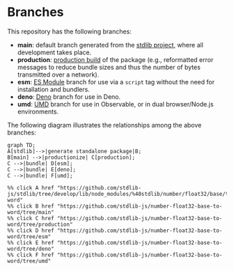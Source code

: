<!--

@license Apache-2.0

Copyright (c) 2022 The Stdlib Authors.

Licensed under the Apache License, Version 2.0 (the "License");
you may not use this file except in compliance with the License.
You may obtain a copy of the License at

    http://www.apache.org/licenses/LICENSE-2.0

Unless required by applicable law or agreed to in writing, software
distributed under the License is distributed on an "AS IS" BASIS,
WITHOUT WARRANTIES OR CONDITIONS OF ANY KIND, either express or implied.
See the License for the specific language governing permissions and
limitations under the License.

-->

# Branches

This repository has the following branches:

-   **main**: default branch generated from the [stdlib project][stdlib-url], where all development takes place.
-   **production**: [production build][production-url] of the package (e.g., reformatted error messages to reduce bundle sizes and thus the number of bytes transmitted over a network).
-   **esm**: [ES Module][esm-url] branch for use via a `script` tag without the need for installation and bundlers.
-   **deno**: [Deno][deno-url] branch for use in Deno.
-   **umd**: [UMD][umd-url] branch for use in Observable, or in dual browser/Node.js environments.

The following diagram illustrates the relationships among the above branches:

```mermaid
graph TD;
A[stdlib]-->|generate standalone package|B;
B[main] -->|productionize| C[production];
C -->|bundle| D[esm];
C -->|bundle| E[deno];
C -->|bundle| F[umd];

%% click A href "https://github.com/stdlib-js/stdlib/tree/develop/lib/node_modules/%40stdlib/number/float32/base/to-word"
%% click B href "https://github.com/stdlib-js/number-float32-base-to-word/tree/main"
%% click C href "https://github.com/stdlib-js/number-float32-base-to-word/tree/production"
%% click D href "https://github.com/stdlib-js/number-float32-base-to-word/tree/esm"
%% click E href "https://github.com/stdlib-js/number-float32-base-to-word/tree/deno"
%% click F href "https://github.com/stdlib-js/number-float32-base-to-word/tree/umd"
```

[stdlib-url]: https://github.com/stdlib-js/stdlib/tree/develop/lib/node_modules/%40stdlib/number/float32/base/to-word
[production-url]: https://github.com/stdlib-js/number-float32-base-to-word/tree/production
[deno-url]: https://github.com/stdlib-js/number-float32-base-to-word/tree/deno
[umd-url]: https://github.com/stdlib-js/number-float32-base-to-word/tree/umd
[esm-url]: https://github.com/stdlib-js/number-float32-base-to-word/tree/esm